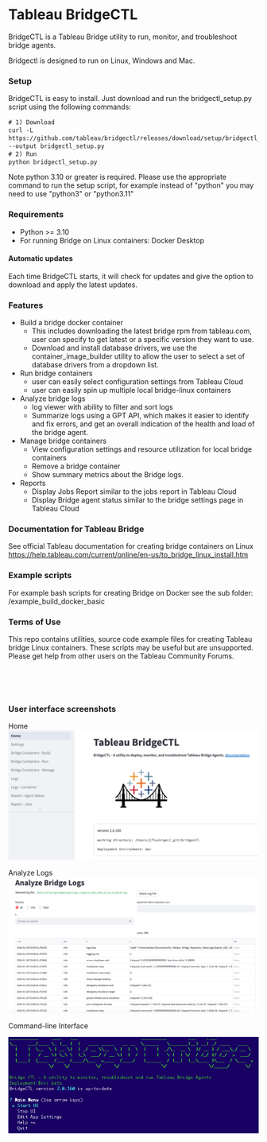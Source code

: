 
# Tableau BridgeCTL
BridgeCTL is a Tableau Bridge utility to run, monitor, and troubleshoot bridge agents.

Bridgectl is designed to run on Linux, Windows and Mac.

### Setup
BridgeCTL is easy to install. Just download and run the bridgectl_setup.py script using the following commands:
```
# 1) Download 
curl -L https://github.com/tableau/bridgectl/releases/download/setup/bridgectl_setup.py --output bridgectl_setup.py
# 2) Run
python bridgectl_setup.py
```
Note python 3.10 or greater is required. Please use the appropriate command to run the setup script, for example instead of "python" you may need to use "python3" or "python3.11" 

### Requirements
- Python >= 3.10
- For running Bridge on Linux containers: Docker Desktop

#### Automatic updates
Each time BridgeCTL starts, it will check for updates and give the option to download and apply the latest updates.

### Features
- Build a bridge docker container 
  - This includes downloading the latest bridge rpm from tableau.com, user can specify to get latest or a specific version they want to use.
  - Download and install database drivers, we use the container_image_builder utility to allow the user to select a set of database drivers from a dropdown list.
- Run bridge containers
  - user can easily select configuration settings from Tableau Cloud 
  - user can easily spin up multiple local bridge-linux containers
- Analyze bridge logs
  - log viewer with ability to filter and sort logs
  - Summarize logs using a GPT API, which makes it easier to identify and fix errors, and get an overall indication of the health and load of the bridge agent.
- Manage bridge containers
  - View configuration settings and resource utilization for local bridge containers
  - Remove a bridge container
  - Show summary metrics about the Bridge logs.
- Reports
  - Display Jobs Report similar to the jobs report in Tableau Cloud
  - Display Bridge agent status similar to the bridge settings page in Tableau Cloud

### Documentation for Tableau Bridge
See official Tableau documentation for creating bridge containers on Linux
https://help.tableau.com/current/online/en-us/to_bridge_linux_install.htm

### Example scripts
For example bash scripts for creating Bridge on Docker see the sub folder: /example_build_docker_basic

### Terms of Use
This repo contains utilities, source code example files for creating Tableau bridge Linux containers.
These scripts may be useful but are unsupported. Please get help from other users on the Tableau Community Forums.

<br><br><br>
### User interface screenshots
Home
![BridgeCTL Home](assets/home2.png)

Analyze Logs
![BridgeCTL Logs](assets/logs.png)

Command-line Interface

![BridgeCTL CLI](assets/cli.png)

